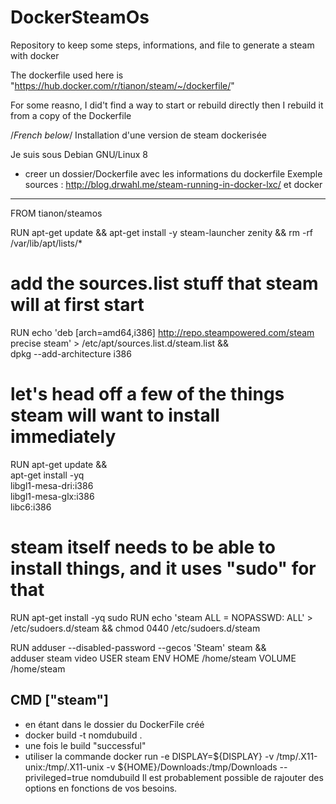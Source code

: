 # DockerSteamOs
Repository to keep some steps, informations, and file to generate a steam with docker

The dockerfile used here is "https://hub.docker.com/r/tianon/steam/~/dockerfile/"

For some reasno, I did't find a way to start or rebuild directly then I rebuild it from a copy of the Dockerfile


/*French below*/
Installation d'une version de steam dockerisée

Je suis sous Debian GNU/Linux 8

- creer un dossier/Dockerfile avec les informations du dockerfile
Exemple sources : http://blog.drwahl.me/steam-running-in-docker-lxc/ et docker
--------------------
FROM tianon/steamos

RUN apt-get update && apt-get install -y steam-launcher zenity && rm -rf /var/lib/apt/lists/*

# add the sources.list stuff that steam will at first start
RUN echo 'deb [arch=amd64,i386] http://repo.steampowered.com/steam precise steam' > /etc/apt/sources.list.d/steam.list && \
	dpkg --add-architecture i386

# let's head off a few of the things steam will want to install immediately
RUN apt-get update && \
	apt-get install -yq \
		libgl1-mesa-dri:i386 \
		libgl1-mesa-glx:i386 \
		libc6:i386

# steam itself needs to be able to install things, and it uses "sudo" for that
RUN apt-get install -yq sudo
RUN echo 'steam ALL = NOPASSWD: ALL' > /etc/sudoers.d/steam && chmod 0440 /etc/sudoers.d/steam

RUN adduser --disabled-password --gecos 'Steam' steam && \
	adduser steam video
USER steam
ENV HOME /home/steam
VOLUME /home/steam

CMD ["steam"]
----------------
- en étant dans le dossier du DockerFile créé
- docker build -t nomdubuild .
- une fois le build "successful"
- utiliser la commande 
docker run -e DISPLAY=${DISPLAY} -v /tmp/.X11-unix:/tmp/.X11-unix -v ${HOME}/Downloads:/tmp/Downloads --privileged=true nomdubuild
Il est probablement possible de rajouter des options en fonctions de vos besoins.
